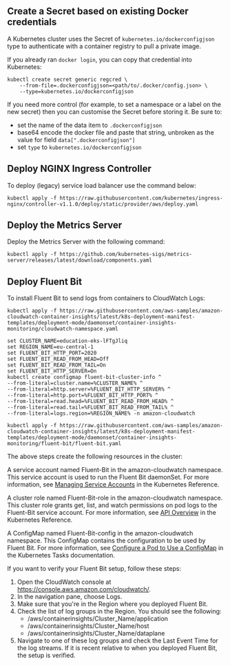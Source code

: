 ## Create a Secret based on existing Docker credentials

A Kubernetes cluster uses the Secret of `kubernetes.io/dockerconfigjson` type to authenticate with
a container registry to pull a private image.

If you already ran `docker login`, you can copy that credential into Kubernetes:

```shell
kubectl create secret generic regcred \
    --from-file=.dockerconfigjson=<path/to/.docker/config.json> \
    --type=kubernetes.io/dockerconfigjson
```

If you need more control (for example, to set a namespace or a label on the new
secret) then you can customise the Secret before storing it.
Be sure to:

- set the name of the data item to `.dockerconfigjson`
- base64 encode the docker file and paste that string, unbroken
  as the value for field `data[".dockerconfigjson"]`
- set `type` to `kubernetes.io/dockerconfigjson`

## Deploy NGINX Ingress Controller

To deploy (legacy) service load balancer use the command below:

```shell
kubectl apply -f https://raw.githubusercontent.com/kubernetes/ingress-nginx/controller-v1.1.0/deploy/static/provider/aws/deploy.yaml
```

## Deploy the Metrics Server

Deploy the Metrics Server with the following command:

```shell
kubectl apply -f https://github.com/kubernetes-sigs/metrics-server/releases/latest/download/components.yaml
```

## Deploy Fluent Bit

To install Fluent Bit to send logs from containers to CloudWatch Logs:

```shell
kubectl apply -f https://raw.githubusercontent.com/aws-samples/amazon-cloudwatch-container-insights/latest/k8s-deployment-manifest-templates/deployment-mode/daemonset/container-insights-monitoring/cloudwatch-namespace.yaml
```
```shell
set CLUSTER_NAME=education-eks-lFTgJliq
set REGION_NAME=eu-central-1
set FLUENT_BIT_HTTP_PORT=2020
set FLUENT_BIT_READ_FROM_HEAD=Off
set FLUENT_BIT_READ_FROM_TAIL=On
set FLUENT_BIT_HTTP_SERVER=On
kubectl create configmap fluent-bit-cluster-info ^
--from-literal=cluster.name=%CLUSTER_NAME% ^
--from-literal=http.server=%FLUENT_BIT_HTTP_SERVER% ^
--from-literal=http.port=%FLUENT_BIT_HTTP_PORT% ^
--from-literal=read.head=%FLUENT_BIT_READ_FROM_HEAD% ^
--from-literal=read.tail=%FLUENT_BIT_READ_FROM_TAIL% ^
--from-literal=logs.region=%REGION_NAME% -n amazon-cloudwatch
```
```shell
kubectl apply -f https://raw.githubusercontent.com/aws-samples/amazon-cloudwatch-container-insights/latest/k8s-deployment-manifest-templates/deployment-mode/daemonset/container-insights-monitoring/fluent-bit/fluent-bit.yaml
```

The above steps create the following resources in the cluster:

A service account named Fluent-Bit in the amazon-cloudwatch namespace. This service account is used to run the Fluent Bit daemonSet. For more information, see [Managing Service Accounts](https://kubernetes.io/docs/reference/access-authn-authz/service-accounts-admin/) in the Kubernetes Reference.

A cluster role named Fluent-Bit-role in the amazon-cloudwatch namespace. This cluster role grants get, list, and watch permissions on pod logs to the Fluent-Bit service account. For more information, see [API Overview](https://kubernetes.io/docs/reference/access-authn-authz/rbac/#api-overview/) in the Kubernetes Reference.

A ConfigMap named Fluent-Bit-config in the amazon-cloudwatch namespace. This ConfigMap contains the configuration to be used by Fluent Bit. For more information, see [Configure a Pod to Use a ConfigMap](https://kubernetes.io/docs/tasks/configure-pod-container/configure-pod-configmap/) in the Kubernetes Tasks documentation.

If you want to verify your Fluent Bit setup, follow these steps:
1. Open the CloudWatch console at https://console.aws.amazon.com/cloudwatch/.
1. In the navigation pane, choose Logs.
1. Make sure that you're in the Region where you deployed Fluent Bit.
1. Check the list of log groups in the Region. You should see the following:
    * /aws/containerinsights/Cluster_Name/application
    * /aws/containerinsights/Cluster_Name/host
    * /aws/containerinsights/Cluster_Name/dataplane
1. Navigate to one of these log groups and check the Last Event Time for the log streams. If it is recent relative to when you deployed Fluent Bit, the setup is verified.
